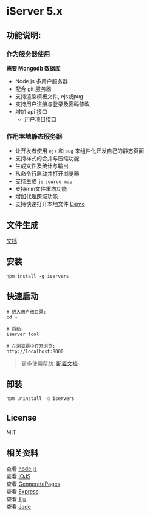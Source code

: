 # iServer 5.x  


## 功能说明:    

### 作为服务器使用
__需要 Mongodb 数据库__

* Node.js 多用户服务器 
* 配合 git 服务器
* 支持渲染模板文件, ejs或pug
* 支持用户注册与登录及密码修改
* 增加 api 接口
  - 用户项目接口

### 作用本地静态服务器   

* 让开发者使用 `ejs` 和 `pug` 来组件化开发自己的静态页面       
* 支持样式的合并与压缩功能  
* 生成文件及统计与输出 
* 从命令行启动并打开浏览器  
* 支持生成 `js` `source map`  
* 支持min文件重向功能  
* [增加代理跨域功能](https://github.com/ektx/iServer/tree/master/Doc#使用代理服务器-iproxy-url)
* 支持快速打开本地文件 [Demo](/Doc/images/openDir.gif)




## 文件生成

[文档](Doc/生成页面功能.md)

## 安装

```Shell
npm install -g iservers
```


## 快速启动

```Shell
# 进入用户根目录:
cd ~

# 启动:
iserver tool

# 在浏览器中打开浏览:
http://localhost:8000
```
> 更多使用帮助:  [配置文档](/Doc/)


## 卸装
```sh
npm uninstall -g iservers
```


## License

MIT


## 相关资料  

查看 [node.js](https://nodejs.org/)  
查看 [IOJS](https://iojs.org/)  
查看 [GenneratePages](https://github.com/ektx/Node/tree/master/GenneratePages)  
查看 [Express](http://expressjs.com/)  
查看 [Ejs](http://ejs.co/)  
查看 [Jade](http://jade-lang.com/)  